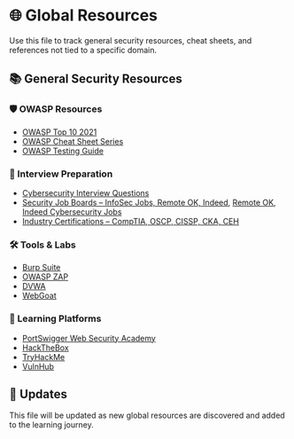 # 🌐 Global Resources

Use this file to track general security resources, cheat sheets, and references not tied to a specific domain.

## 📚 General Security Resources

### 🛡️ OWASP Resources
- [OWASP Top 10 2021](https://owasp.org/Top10/)
- [OWASP Cheat Sheet Series](https://cheatsheetseries.owasp.org/)
- [OWASP Testing Guide](https://owasp.org/www-project-web-security-testing-guide/)

### 🎯 Interview Preparation
- [Cybersecurity Interview Questions](https://github.com/Johnfire45/cybersecurity-interview-prep)
- [Security Job Boards – InfoSec Jobs, Remote OK, Indeed](https://infosec-jobs.com/), [Remote OK](https://remoteok.com/remote-cybersecurity-jobs), [Indeed Cybersecurity Jobs](https://www.indeed.com/q-Cybersecurity-jobs.html)
- [Industry Certifications – CompTIA, OSCP, CISSP, CKA, CEH](https://www.stationx.net/cyber-security-certifications/)

### 🛠️ Tools & Labs
- [Burp Suite](https://portswigger.net/burp)
- [OWASP ZAP](https://owasp.org/www-project-zap/)
- [DVWA](http://www.dvwa.co.uk/)
- [WebGoat](https://owasp.org/www-project-webgoat/)

### 📖 Learning Platforms
- [PortSwigger Web Security Academy](https://portswigger.net/web-security)
- [HackTheBox](https://www.hackthebox.com/)
- [TryHackMe](https://tryhackme.com/)
- [VulnHub](https://www.vulnhub.com/)

## 🔄 Updates
This file will be updated as new global resources are discovered and added to the learning journey.
